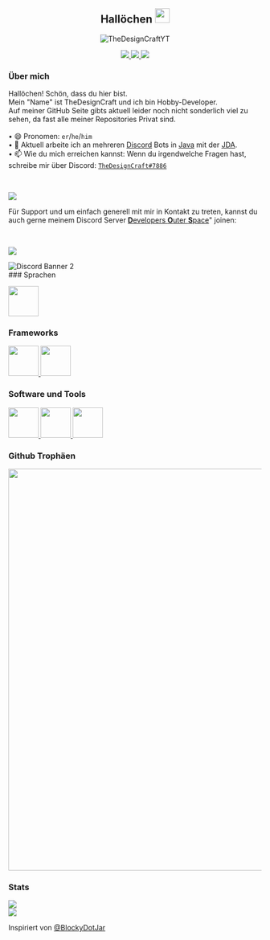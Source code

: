 <p>
  <h2 align="center">Hallöchen <img width="29px" height="29px" src="https://github.com/TheDesignCraftYT/TheDesignCraftYT/blob/main/assets/wave.gif"></h2>
</p>

<p align="center" >  
  <img src=https://komarev.com/ghpvc/?username=TheDesignCraftYT alt=TheDesignCraftYT> 
</p>

<p align="center">
  <a href="https://github.com/TheDesignCraftYT">
     <img src="https://forthebadge.com/images/badges/built-with-love.svg"/>
  </a>
    <a href="https://java.com/">
      <img src="https://forthebadge.com/images/badges/made-with-java.svg"/>
  </a>
    <a href="https://git-scm.com/">
      <img src="https://forthebadge.com/images/badges/uses-git.svg"/>
  </a>
</p>

### Über mich
Hallöchen! Schön, dass du hier bist.
<br>
Mein "Name" ist TheDesignCraft und ich bin Hobby-Developer.
<br>
Auf meiner GitHub Seite gibts aktuell leider noch nicht sonderlich viel zu sehen, da fast alle meiner Repositories Privat sind.
<br><br>
• 😄 Pronomen: `er`/`he`/`him`
<br>
• 🔭 Aktuell arbeite ich an mehreren [Discord](https://discord.com) Bots in [Java](https://java.com) mit der [JDA](https://github.com/DV8FromTheWorld/JDA).
<br>
• 📫 Wie du mich erreichen kannst: Wenn du irgendwelche Fragen hast, schreibe mir über Discord: [`TheDesignCraft#7886`](discord://@me/users/810769870521106464)

<br>
<p>
  <a href="https://discord.com/users/810769870521106464">
    <img src="https://discord.c99.nl/widget/theme-1/810769870521106464.png">
  </a>
</p>

Für Support und um einfach generell mit mir in Kontakt zu treten, kannst du auch gerne meinem Discord Server [**D**evelopers **O**uter **S**pace](https://discord.gg/mYKK4BwGxe)" joinen:

<br>
<p>
  <a href="https://discord.gg/mYKK4BwGxe">
    <img src="https://discordapp.com/api/guilds/1007268691689341030/widget.png?style=banner2">
  </a>
</p>

<img src="https://discordapp.com/api/guilds/1007268691689341030/widget.png?style=banner2" alt="Discord Banner 2"/>

<br>
### Sprachen

<p>
    <a href="https://java.com/">
      <img width="60" height="60" src="https://github.com/TheDesignCraftYT/TheDesignCraftYT/blob/main/assets/languages/java.png"/>
    </a>
</p>

### Frameworks

<p>
    <a href="https://github.com/DV8FromTheWorld/JDA">
      <img width="60" height="60" src="https://github.com/TheDesignCraftYT/TheDesignCraftYT/blob/main/assets/frameworks/jda.png"/>
    </a>
    <a href="https://github.com/orgs/qos-ch/repositories">
       <img width="60" height="60" src="https://github.com/TheDesignCraftYT/TheDesignCraftYT/blob/main/assets/frameworks/slf4j-with-logback.png"/>
    </a>
</p>

### Software und Tools

<p>
    <a href="https://www.jetbrains.com/de-de/idea/">
      <img width="60" height="60" src="https://github.com/TheDesignCraftYT/TheDesignCraftYT/blob/main/assets/software-and-tools/intellij.png"/>
    </a>
    <a href="https://maven.apache.org/">
       <img width="60" height="60" src="https://github.com/TheDesignCraftYT/TheDesignCraftYT/blob/main/assets/software-and-tools/maven.png"/>
    </a>
    <a href="https://www.windows.com/">
       <img width="60" height="60" src="https://github.com/TheDesignCraftYT/TheDesignCraftYT/blob/main/assets/software-and-tools/windows10.png"/>
    </a>
</p>

### Github Trophäen

<a href="https://github.com/TheDesignCraftYT">
  <img width=800 src="https://github-profile-trophy.vercel.app/?username=TheDesignCraftYT&column=8&theme=discord&no-frame=true&no-bg=true"/>
</a>

### Stats

<p>
   <a href="https://github.com/TheDesignCraftYT?tab=repositories">
      <img src="https://github-readme-stats.vercel.app/api/top-langs/?username=TheDesignCraftYT&theme=algolia"/>
    </a>
  <br>
    <a href="https://github.com/TheDesignCraftYT?tab=repositories">
      <img src="https://github-readme-stats.vercel.app/api?username=TheDesignCraftYT&theme=algolia&show_icons=true"/>
    </a>
</p>

Inspiriert von [@BlockyDotJar](https://github.com/BlockyDotJar)
